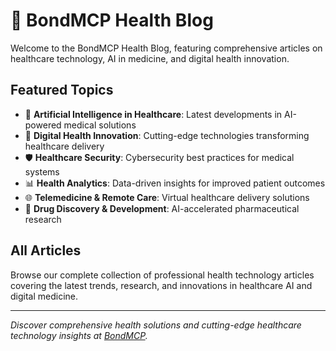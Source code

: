 # 📝 BondMCP Health Blog

Welcome to the BondMCP Health Blog, featuring comprehensive articles on healthcare technology, AI in medicine, and digital health innovation.

## Featured Topics

- 🤖 **Artificial Intelligence in Healthcare**: Latest developments in AI-powered medical solutions
- 🔬 **Digital Health Innovation**: Cutting-edge technologies transforming healthcare delivery  
- 🛡️ **Healthcare Security**: Cybersecurity best practices for medical systems
- 📊 **Health Analytics**: Data-driven insights for improved patient outcomes
- 🌐 **Telemedicine & Remote Care**: Virtual healthcare delivery solutions
- 💊 **Drug Discovery & Development**: AI-accelerated pharmaceutical research

## All Articles

Browse our complete collection of professional health technology articles covering the latest trends, research, and innovations in healthcare AI and digital medicine.

---

*Discover comprehensive health solutions and cutting-edge healthcare technology insights at [BondMCP](https://www.bondmcp.com).*

